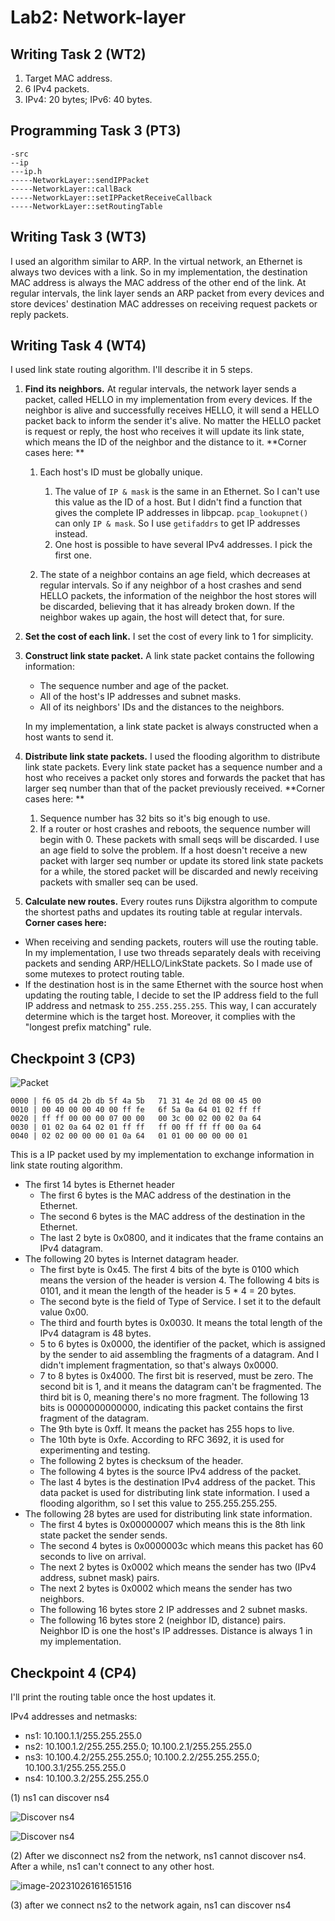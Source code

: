 # Lab2: Network-layer



## Writing Task 2 (WT2)

1. Target MAC address.
2. 6 IPv4 packets.
3. IPv4: 20 bytes; IPv6: 40 bytes.



## Programming Task 3 (PT3)

```
-src
--ip
---ip.h
-----NetworkLayer::sendIPPacket
-----NetworkLayer::callBack
-----NetworkLayer::setIPPacketReceiveCallback
-----NetworkLayer::setRoutingTable
```



## Writing Task 3 (WT3)

I used an algorithm similar to ARP. In the virtual network, an Ethernet is always two devices with a link. So in my implementation, the destination MAC address is always the MAC address of the other end of the link. At regular intervals, the link layer sends  an ARP packet from every devices and store devices' destination MAC addresses on receiving request packets or reply packets.



## Writing Task 4 (WT4)

I used link state routing algorithm. I'll describe it in 5 steps.

1. **Find its neighbors.** At regular intervals, the network layer sends a packet, called HELLO in my implementation from every devices. If the neighbor is alive and successfully receives HELLO, it will send a HELLO packet back to inform the sender it's alive. No matter the HELLO packet is request or reply, the host who receives it will update its link state, which means the ID of the neighbor and the distance to it.
    **Corner cases here: **

    1. Each host's ID must be globally unique. 
        1. The value of `IP & mask` is the same in an Ethernet. So I can't use this value as the ID of a host. But I didn't find a function that gives the complete IP addresses in libpcap. `pcap_lookupnet()` can only `IP & mask`. So I use  `getifaddrs` to get IP addresses instead. 
        2. One host is possible to have several IPv4 addresses. I pick the first one. 

    2. The state of a neighbor contains an age field, which decreases at regular intervals. So if any neighbor of a host crashes and send HELLO packets, the information of the neighbor the host stores will be discarded, believing that it has already broken down. If the neighbor wakes up again, the host will detect that, for sure.

2. **Set the cost of each link.** I set the cost of every link to 1 for simplicity.

3. **Construct link state packet.** A link state packet contains the following information:
   * The sequence number and age of the packet. 
   * All of the host's IP addresses and subnet masks. 
   * All of its neighbors' IDs and the distances to the neighbors.

   In my implementation, a link state packet is always constructed when a host wants to send it.

4. **Distribute link state packets.** I used the flooding algorithm to distribute link state packets. Every link state packet has a sequence number and a host who receives a packet only stores and forwards the packet that has larger seq number than that of the packet previously received.
     **Corner cases here: ** 

     1. Sequence number has 32 bits so it's big enough to use.
     2. If a router or host crashes and reboots, the sequence number will begin with 0. These packets with small seqs will be discarded. I use an age field to solve the problem. If a host doesn't receive a new packet with larger seq number or update its stored link state packets for a while, the stored packet will be discarded and newly receiving packets with smaller seq can be used.

5. **Calculate new routes.** Every routes runs Dijkstra algorithm to compute the shortest paths and updates its routing table at regular intervals.
  **Corner cases here:**

  * When receiving and sending packets, routers will use the routing table. In my implementation, I use two threads separately deals with receiving packets and sending ARP/HELLO/LinkState packets. So I made use of some mutexes to protect routing table.
  * If the destination host is in the same Ethernet with the source host when updating the routing table, I decide to set the IP address field to the full IP address and netmask to `255.255.255.255`. This way, I can accurately determine which is the target host. Moreover, it complies with the "longest prefix matching" rule.





## Checkpoint 3 (CP3)

![Packet](../checkpoints/lab2-network-layer/packet.png)

```
0000 | f6 05 d4 2b db 5f 4a 5b   71 31 4e 2d 08 00 45 00
0010 | 00 40 00 00 40 00 ff fe   6f 5a 0a 64 01 02 ff ff
0020 | ff ff 00 00 00 07 00 00   00 3c 00 02 00 02 0a 64
0030 | 01 02 0a 64 02 01 ff ff   ff 00 ff ff ff 00 0a 64
0040 | 02 02 00 00 00 01 0a 64   01 01 00 00 00 00 01
```

This is a IP packet used by my implementation to exchange information in link state routing algorithm.

* The first 14 bytes is Ethernet header
  * The first 6 bytes is the MAC address of the destination in the Ethernet.
  * The second 6 bytes is the MAC address of the destination in the Ethernet.
  * The last 2 byte is 0x0800, and it indicates that the frame contains an IPv4 datagram.
* The following 20 bytes is Internet datagram header.
  * The first byte is 0x45. The first 4 bits of the byte is 0100 which means the version of the header is version 4. The following 4 bits is 0101, and it mean the length of the header is 5 * 4 = 20 bytes.
  * The second byte is the field of Type of Service. I set it to the default value 0x00.
  * The third and fourth bytes is 0x0030. It means the total length of the IPv4 datagram is 48 bytes.
  * 5 to 6 bytes is 0x0000, the identifier of the packet, which is assigned by the sender to aid assembling the fragments of a datagram. And I didn't implement fragmentation, so that's always 0x0000.
  * 7 to 8 bytes is 0x4000. The first bit is reserved, must be zero. The second bit is 1, and it means the datagram can't be fragmented. The third bit is 0, meaning there's no more fragment. The following 13 bits is 0000000000000, indicating this packet contains the first fragment of the datagram.
  * The 9th byte is 0xff. It means the packet has 255 hops to live.
  * The 10th byte is 0xfe. According to RFC 3692, it is used for experimenting and testing.
  * The following 2 bytes is checksum of the header.
  * The following 4 bytes is the source IPv4 address of the packet.
  * The last 4 bytes is the destination IPv4 address of the packet. This data packet is used for distributing link state information. I used a flooding algorithm, so I set this value to 255.255.255.255.
* The following 28 bytes are used for distributing link state information.
  * The first 4 bytes is 0x00000007 which means this is the 8th link state packet the sender sends.
  * The second 4 bytes is 0x0000003c which means this packet has 60 seconds to live on arrival.
  * The next 2 bytes is 0x0002 which means the sender has two (IPv4 address, subnet mask) pairs.
  * The next 2 bytes is 0x0002 which means the sender has two neighbors.
  * The following 16 bytes store 2 IP addresses and 2 subnet masks.
  * The following 16 bytes store 2 (neighbor ID, distance) pairs. Neighbor ID is one the host's IP addresses. Distance is always 1 in my implementation.



## Checkpoint 4 (CP4)

I'll print the routing table once the host updates it.

IPv4 addresses and netmasks:

* ns1: 10.100.1.1/255.255.255.0
* ns2: 10.100.1.2/255.255.255.0; 10.100.2.1/255.255.255.0
* ns3: 10.100.4.2/255.255.255.0; 10.100.2.2/255.255.255.0;  10.100.3.1/255.255.255.0
* ns4: 10.100.3.2/255.255.255.0

(1) ns1 can discover ns4

![Discover ns4](../checkpoints/lab2-network-layer/discover_ns4.png)

![Discover ns4](../checkpoints/lab2-network-layer/discover_ns4_ws.png)

(2) After we disconnect ns2 from the network, ns1 cannot discover ns4. After a while, ns1 can't connect to any other host.

![image-20231026161651516](/home/fhy/.config/Typora/typora-user-images/image-20231026161651516.png)

(3) after we connect ns2 to the network again, ns1 can discover ns4
